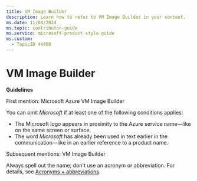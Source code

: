```yaml
---
title: VM Image Builder
description: Learn how to refer to VM Image Builder in your content.
ms.date: 11/04/2024
ms.topic: contributor-guide
ms.service: microsoft-product-style-guide
ms.custom:
  - TopicID 44400
---
```



# VM Image Builder

**Guidelines**

First mention: Microsoft Azure VM Image Builder

You can omit *Microsoft* if at least one of the following conditions applies:

- The Microsoft logo appears in proximity to the Azure service name—like on the same screen or surface.
- The word *Microsoft* has already been used in text earlier in the communication—like in an earlier reference to a product name.

Subsequent mentions: VM Image Builder

Always spell out the name; don't use an acronym or abbreviation. For details, see [Acronyms + abbreviations](~\acronyms-and-abbreviations.md).

